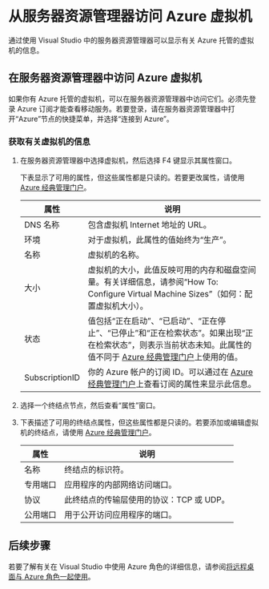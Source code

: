 <properties
   pageTitle="从服务器资源管理器访问 Azure 虚拟机 | Azure"
   description="概述如何在 Visual Studio 的服务器资源管理器中查看、创建和管理 Azure 虚拟机 (VM)。"
   services="visual-studio-online"
   documentationCenter="na"
   authors="TomArcher"
   manager="douge"
   editor="" />
<tags
   ms.service="multiple"
   ms.date="05/08/2016"
   wacn.date="06/27/2016" />

# 从服务器资源管理器访问 Azure 虚拟机

通过使用 Visual Studio 中的服务器资源管理器可以显示有关 Azure 托管的虚拟机的信息。

## 在服务器资源管理器中访问 Azure 虚拟机

如果你有 Azure 托管的虚拟机，可以在服务器资源管理器中访问它们。必须先登录 Azure 订阅才能查看移动服务。若要登录，请在服务器资源管理器中打开“Azure”节点的快捷菜单，并选择“连接到 Azure”。

### 获取有关虚拟机的信息

1. 在服务器资源管理器中选择虚拟机，然后选择 F4 键显示其属性窗口。

    下表显示了可用的属性，但这些属性都是只读的。若要更改属性，请使用 [Azure 经典管理门户](http://manage.windowsazure.cn)。

  	|属性|说明|
  	|---|---|
  	|DNS 名称|包含虚拟机 Internet 地址的 URL。|
  	|环境|对于虚拟机，此属性的值始终为“生产”。|
  	|名称|虚拟机的名称。|
  	|大小|虚拟机的大小，此值反映可用的内存和磁盘空间量。有关详细信息，请参阅“How To: Configure Virtual Machine Sizes”（如何：配置虚拟机大小）。|
  	|状态|值包括“正在启动”、“已启动”、“正在停止”、“已停止”和“正在检索状态”。如果出现“正在检索状态”，则表示当前状态未知。此属性的值不同于 [Azure 经典管理门户](http://manage.windowsazure.cn)上使用的值。|
  	|SubscriptionID|你的 Azure 帐户的订阅 ID。可以通过在 [Azure 经典管理门户](http://manage.windowsazure.cn)上查看订阅的属性来显示此信息。|

1. 选择一个终结点节点，然后查看“属性”窗口。

1. 下表描述了可用的终结点属性，但这些属性都是只读的。若要添加或编辑虚拟机的终结点，请使用 [Azure 经典管理门户](http://manage.windowsazure.cn)。

  	|属性|说明|
  	|---|---|
  	|名称|终结点的标识符。|
  	|专用端口|应用程序的内部网络访问端口。|
  	|协议|此终结点的传输层使用的协议：TCP 或 UDP。|
  	|公用端口|用于公开访问应用程序的端口。|

## 后续步骤

若要了解有关在 Visual Studio 中使用 Azure 角色的详细信息，请参阅[将远程桌面与 Azure 角色一起使用](/documentation/articles/vs-azure-tools-remote-desktop-roles/)。

<!---HONumber=Mooncake_0620_2016-->